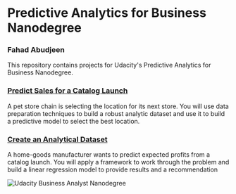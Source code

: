 # Predictive Analytics for Business Nanodegree

### Fahad Abudjeen

This repository contains projects for Udacity's Predictive Analytics for Business Nanodegree.




### [Predict Sales for a Catalog Launch](https://github.com/FahadMl/Udacity-Nanodegree-Predictive-Analytics-for-Business/blob/master/1%20-%20Welcome%20to%20the%20program/Project_Predicting%20Diamond%20Prices.pdf)
A pet store chain is selecting the location for its next store. You will use data preparation techniques to build a robust analytic dataset and use it to build a predictive model to select the best location.




### [Create an Analytical Dataset](https://github.com/FahadMl/Udacity-Nanodegree-Predictive-Analytics-for-Business/blob/master/1%20-%20Welcome%20to%20the%20program/Project_Predicting%20Diamond%20Prices.pdf)
A home-goods manufacturer wants to predict expected profits from a catalog launch. You will apply a framework to work through the problem and build a linear regression model to provide results and a recommendation


![Udacity Business Analyst Nanodegree](file:///C:/Users/Fahad/Downloads/Udacity%20Nanodegree%20Program%20Graduate.webp)





